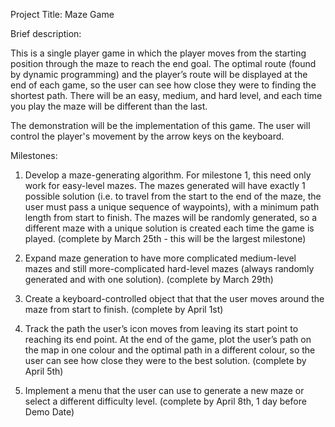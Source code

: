 Project Title: Maze Game

Brief description: 

This is a single player game in which the player moves from the starting position through the maze to reach the end goal. 
The optimal route (found by dynamic programming) and the player’s route will be displayed at the end of each game, so the 
user can see how close they were to finding the shortest path. There will be an easy, medium, and hard level, and each time 
you play the maze will be different than the last.

The demonstration will be the implementation of this game.  The user will control the player's movement by the arrow keys 
on the keyboard.

Milestones:
1) Develop a maze-generating algorithm.  For milestone 1, this need only work for easy-level mazes.  The mazes generated
will have exactly 1 possible solution (i.e. to travel from the start to the end of the maze, the user must pass a unique 
sequence of waypoints), with a minimum path length from start to finish.  The mazes will be randomly generated, so a 
different maze with a unique solution is created each time the game is played.
(complete by March 25th - this will be the largest milestone)

2) Expand maze generation to have more complicated medium-level mazes and still more-complicated hard-level mazes 
(always randomly generated and with one solution). 
(complete by March 29th)

3) Create a keyboard-controlled object that that the user moves around the maze from start to finish. 
(complete by April 1st)

4) Track the path the user’s icon moves from leaving its start point to reaching its end point.  At the end of the 
game, plot the user’s path on the map in one colour and the optimal path in a different colour, so the user can see 
how close they were to the best solution. 
(complete by April 5th)

5) Implement a menu that the user can use to generate a new maze or select a different difficulty level. 
(complete by April 8th, 1 day before Demo Date)
